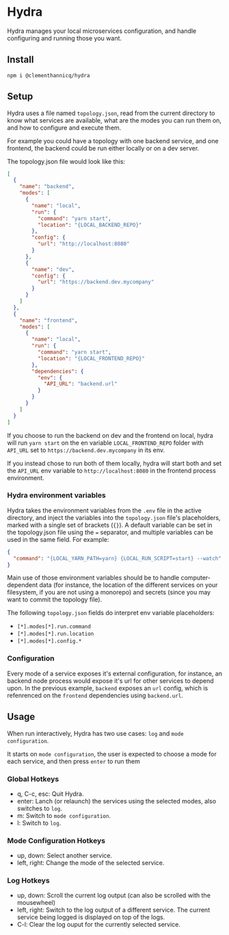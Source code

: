# Hydra

Hydra manages your local microservices configuration, and handle configuring and running those you want.

## Install

```
npm i @clementhannicq/hydra
```

## Setup

Hydra uses a file named `topology.json`, read from the current directory to know what services are available, what are the modes you can run them on, and how to configure and execute them.

For example you could have a topology with one backend service, and one frontend, the backend could be run either locally or on a dev server.

The topology.json file would look like this:

```json
[
  {
    "name": "backend",
    "modes": [
      {
        "name": "local",
        "run": {
          "command": "yarn start",
          "location": "{LOCAL_BACKEND_REPO}"
        },
        "config": {
          "url": "http://localhost:8080"
        }
      },
      {
        "name": "dev",
        "config": {
          "url": "https://backend.dev.mycompany"
        }
      }
    ]
  },
  {
    "name": "frontend",
    "modes": [
      {
        "name": "local",
        "run": {
          "command": "yarn start",
          "location": "{LOCAL_FRONTEND_REPO}"
        },
        "dependencies": {
          "env": {
            "API_URL": "backend.url"
          }
        }
      }
    ]
  }
]
```

If you choose to run the backend on dev and the frontend on local, hydra will run `yarn start` on the en variable `LOCAL_FRONTEND_REPO` folder with `API_URL` set to `https://backend.dev.mycompany` in its env.

If you instead chose to run both of them locally, hydra will start both and set the `API_URL` env variable to `http://localhost:8080` in the frontend process environment.

### Hydra environment variables

Hydra takes the environment variables from the `.env` file in the active directory, and inject the variables into the `topology.json` file's placeholders, marked with a single set of brackets (`{}`). A default variable can be set in the topology.json file using the `=` separator, and multiple variables can be used in the same field. For example:

```json
{
  "command": "{LOCAL_YARN_PATH=yarn} {LOCAL_RUN_SCRIPT=start} --watch"
}
```

Main use of those environment variables should be to handle computer-dependent data (for instance, the location of the different services on your filesystem, if you are not using a monorepo) and secrets (since you may want to commit the topology file).

The following `topology.json` fields do interpret env variable placeholders:

- `[*].modes[*].run.command`
- `[*].modes[*].run.location`
- `[*].modes[*].config.*`

### Configuration

Every mode of a service exposes it's external configuration, for instance, an backend node process would expose it's url for other services to depend upon.
In the previous example, `backend` exposes an `url` config, which is refenrenced on the `frontend` dependencies using `backend.url`.

## Usage

When run interactively, Hydra has two use cases: `log` and `mode configuration`.

It starts on `mode configuration`, the user is expected to choose a mode for each service, and then press `enter` to run them

### Global Hotkeys

- q, C-c, esc: Quit Hydra.
- enter: Lanch (or relaunch) the services using the selected modes, also switches to `log`.
- m: Switch to `mode configuration`.
- l: Switch to `log`.

### Mode Configuration Hotkeys

- up, down: Select another service.
- left, right: Change the mode of the selected service.

### Log Hotkeys

- up, down: Scroll the current log output (can also be scrolled with the mousewheel)
- left, right: Switch to the log output of a different service. The current service being logged is displayed on top of the logs.
- C-l: Clear the log ouput for the currently selected service.
